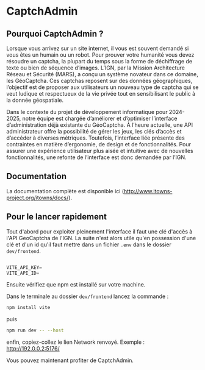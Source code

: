 # CaptchAdmin



## Pourquoi CaptchAdmin ?

Lorsque vous arrivez sur un site internet, il vous est souvent demandé si vous êtes un
humain ou un robot. Pour prouver votre humanité vous devez résoudre un captcha, la plupart du temps sous la forme de déchiffrage de texte ou bien de séquence
d’images. L’IGN, par la Mission Architecture Réseau et Sécurité (MARS), a conçu un
système novateur dans ce domaine, les GéoCaptcha. Ces captchas reposent
sur des données géographiques, l’objectif est de proposer aux utilisateurs un nouveau type
de captcha qui se veut ludique et respectueux de la vie privée tout en sensibilisant le public
à la donnée géospatiale.

Dans le contexte du projet de développement informatique pour 2024-2025, notre
équipe est chargée d’améliorer et d’optimiser l’interface d’administration déjà existante
du GéoCaptcha. À l’heure actuelle, une API administrateur offre la possibilité de gérer les
jeux, les clés d’accès et d’accéder à diverses métriques. Toutefois, l’interface liée présente
des contraintes en matière d’ergonomie, de design et de fonctionnalités. Pour assurer une
expérience utilisateur plus aisée et intuitive avec de nouvelles fonctionnalités, une refonte
de l’interface est donc demandée par l’IGN.


## Documentation 

La documentation complète est disponible ici (http://www.itowns-project.org/itowns/docs/). 


## Pour le lancer rapidement

Tout d'abord pour exploiter pleinement l'interface il faut une clé d'accès à l'API GeoCaptcha de l'IGN. 
La suite n'est alors utile qu'en possession d'une clé et d'un id qu'il faut mettre dans un fichier `.env` dans le dossier `dev/frontend`.


```js

VITE_API_KEY= 
VITE_API_ID= 

```


Ensuite vérifiez que npm est installé sur votre machine.

Dans le terminale au dossier `dev/frontend` lancez la commande :

```bash
npm install vite
```

puis 

```bash
npm run dev -- --host
```

enfin, copiez-collez le lien Network renvoyé. Exemple : http://192.0.0.2:5176/


Vous pouvez maintenant profiter de CaptchAdmin.